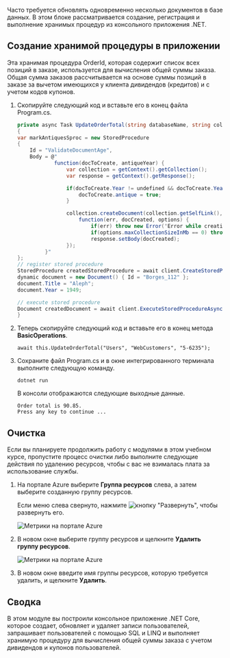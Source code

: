 Часто требуется обновлять одновременно несколько документов в базе данных. В этом блоке рассматривается создание, регистрация и выполнение хранимых процедур из консольного приложения .NET.

## <a name="create-a-stored-procedure-in-your-app"></a>Создание хранимой процедуры в приложении

Эта хранимая процедура OrderId, которая содержит список всех позиций в заказе, используется для вычисления общей суммы заказа. Общая сумма заказов рассчитывается на основе суммы позиций в заказе за вычетом имеющихся у клиента дивидендов (кредитов) и с учетом кодов купонов.

1. Скопируйте следующий код и вставьте его в конец файла Program.cs.

    <!--TODO: Update sproc to take order total and check for available dividend, and use of summer coupon code, and provide updated total-->
    ```csharp
    private async Task UpdateOrderTotal(string databaseName, string collectionName, Order orderId)
    {
    var markAntiquesSproc = new StoredProcedure
    {
        Id = "ValidateDocumentAge",
        Body = @"
                function(docToCreate, antiqueYear) {
                    var collection = getContext().getCollection();    
                    var response = getContext().getResponse();    
    
                    if(docToCreate.Year != undefined && docToCreate.Year < antiqueYear){
                        docToCreate.antique = true;
                    }
    
                    collection.createDocument(collection.getSelfLink(), docToCreate, {}, 
                        function(err, docCreated, options) { 
                            if(err) throw new Error('Error while creating document: ' + err.message);                              
                            if(options.maxCollectionSizeInMb == 0) throw 'max collection size not found'; 
                            response.setBody(docCreated);
                    });
             }"
    };
    // register stored procedure
    StoredProcedure createdStoredProcedure = await client.CreateStoredProcedureAsync(UriFactory.CreateDocumentCollectionUri("db", "coll"), markAntiquesSproc);
    dynamic document = new Document() { Id = "Borges_112" };
    document.Title = "Aleph";
    document.Year = 1949;
    
    // execute stored procedure
    Document createdDocument = await client.ExecuteStoredProcedureAsync<Document>(UriFactory.CreateStoredProcedureUri("db", "coll", "ValidateDocumentAge"), document, 1920);
    }
    ```

2. Теперь скопируйте следующий код и вставьте его в конец метода **BasicOperations**.

    ```
    await this.UpdateOrderTotal("Users", "WebCustomers", "5-6235");
    ```

3. Сохраните файл Program.cs и в окне интегрированного терминала выполните следующую команду.

    ```
    dotnet run
    ```

    В консоли отображаются следующие выходные данные.

    ```
    Order total is 90.85.
    Press any key to continue ...
    ```

## <a name="clean-up"></a>Очистка

Если вы планируете продолжить работу с модулями в этом учебном курсе, пропустите процесс очистки либо выполните следующие действия по удалению ресурсов, чтобы с вас не взималась плата за использование службы.

1. На портале Azure выберите **Группа ресурсов** слева, а затем выберите созданную группу ресурсов.  

    Если меню слева свернуто, нажмите ![кнопку "Развернуть",](../media/5-javascript-programming/expand.png) чтобы развернуть его.

   ![Метрики на портале Azure](../media/5-javascript-programming/delete-resources-select.png)

2. В новом окне выберите группу ресурсов и щелкните **Удалить группу ресурсов**.

   ![Метрики на портале Azure](../media/5-javascript-programming/delete-resources.png)

3. В новом окне введите имя группы ресурсов, которую требуется удалить, и щелкните **Удалить**.

## <a name="summary"></a>Сводка

В этом модуле вы построили консольное приложение .NET Core, которое создает, обновляет и удаляет записи пользователей, запрашивает пользователей с помощью SQL и LINQ и выполняет хранимую процедуру для вычисления общей суммы заказа с учетом дивидендов и купонов пользователей.